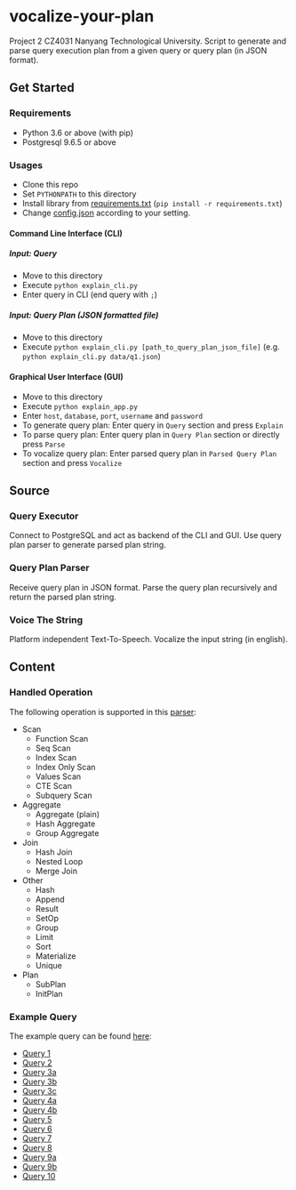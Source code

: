 # vocalize-your-plan

Project 2 CZ4031 Nanyang Technological University. Script to generate and parse query execution plan from a given query or query plan (in JSON format).

## Get Started

### Requirements

- Python 3.6 or above (with pip)
- Postgresql 9.6.5 or above

### Usages

- Clone this repo
- Set `PYTHONPATH` to this directory
- Install library from [requirements.txt](requirements.txt) (`pip install -r requirements.txt`)
- Change [config.json](config.json) according to your setting.

#### Command Line Interface (CLI)

##### Input: Query

- Move to this directory
- Execute `python explain_cli.py`
- Enter query in CLI (end query with `;`)

##### Input: Query Plan (JSON formatted file)

- Move to this directory
- Execute `python explain_cli.py [path_to_query_plan_json_file]` (e.g. `python explain_cli.py data/q1.json`)

#### Graphical User Interface (GUI)

- Move to this directory
- Execute `python explain_app.py`
- Enter `host`, `database`, `port`, `username` and `password`
- To generate query plan: Enter query in `Query` section and press `Explain`
- To parse query plan: Enter query plan in `Query Plan` section or directly press `Parse`
- To vocalize query plan: Enter parsed query plan in `Parsed Query Plan` section and press `Vocalize`

## Source

### Query Executor

Connect to PostgreSQL and act as backend of the CLI and GUI. Use query plan parser to generate parsed plan string.

### Query Plan Parser

Receive query plan in JSON format. Parse the query plan recursively and return the parsed plan string.

### Voice The String

Platform independent Text-To-Speech. Vocalize the input string (in english).

## Content

### Handled Operation

The following operation is supported in this [parser](query_plan_parser/):

- Scan
  - Function Scan
  - Seq Scan
  - Index Scan
  - Index Only Scan
  - Values Scan
  - CTE Scan
  - Subquery Scan
- Aggregate
  - Aggregate (plain)
  - Hash Aggregate
  - Group Aggregate
- Join
  - Hash Join
  - Nested Loop
  - Merge Join
- Other
  - Hash
  - Append
  - Result
  - SetOp
  - Group
  - Limit
  - Sort
  - Materialize
  - Unique
- Plan
  - SubPlan
  - InitPlan

### Example Query

The example query can be found [here](data/):
- [Query 1](data/q1.sql)
- [Query 2](data/q2.sql)
- [Query 3a](data/q3a.sql)
- [Query 3b](data/q3b.sql)
- [Query 3c](data/q3c.sql)
- [Query 4a](data/q4a.sql)
- [Query 4b](data/q4b.sql)
- [Query 5](data/q5.sql)
- [Query 6](data/q6.sql)
- [Query 7](data/q7.sql)
- [Query 8](data/q8.sql)
- [Query 9a](data/q9a.sql)
- [Query 9b](data/q9b.sql)
- [Query 10](data/q10.sql)
